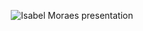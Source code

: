 <p align="center">
  <img src="https://github.com/IsabelMoraes/IsabelMoraes/blob/main/DevWorldvideo.gif" alt="Isabel Moraes presentation">
</p>
 
<!--
**IsabelMoraes/IsabelMoraes** is a ✨ _special_ ✨ repository because its `README.md` (this file) appears on your GitHub profile.

Here are some ideas to get you started:

- 🔭 I’m currently working on ...
- 🌱 I’m currently learning ...
- 👯 I’m looking to collaborate on ...
- 🤔 I’m looking for help with ...
- 💬 Ask me about ...
- 📫 How to reach me: ...
- 😄 Pronouns: ...
- ⚡ Fun fact: ...
-->
